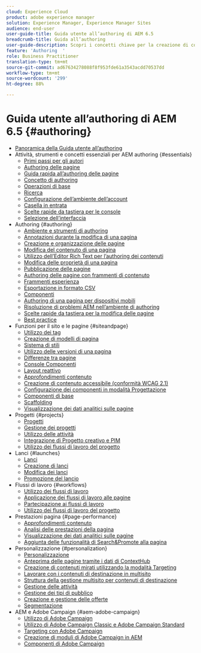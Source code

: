 ```yaml
---
cloud: Experience Cloud
product: adobe experience manager
solution: Experience Manager, Experience Manager Sites
audience: end-user
user-guide-title: Guida utente all’authoring di AEM 6.5
breadcrumb-title: Guida all’authoring
user-guide-description: Scopri i concetti chiave per la creazione di contenuti e l’authoring in AEM.
feature: 'Authoring  '
role: Business Practitioner
translation-type: tm+mt
source-git-commit: ad67634278088f8f953fde61a3543acdd70537dd
workflow-type: tm+mt
source-wordcount: '299'
ht-degree: 88%

---
```



# Guida utente all’authoring di AEM 6.5 {#authoring}

+ [Panoramica della Guida utente all’authoring](home.md)
+ Attività, strumenti e concetti essenziali per AEM authoring {#essentials}
   + [Primi passi per gli autori](first-steps.md)
   + [Authoring delle pagine](page-authoring.md)
   + [Guida rapida all’authoring delle pagine](qg-page-authoring.md)
   + [Concetto di authoring](author.md)
   + [Operazioni di base](basic-handling.md)
   + [Ricerca](search.md)
   + [Configurazione dell’ambiente dell’account](user-properties.md)
   + [Casella in entrata](inbox.md)
   + [Scelte rapide da tastiera per le console](keyboard-shortcuts.md)
   + [Selezione dell’interfaccia](select-ui.md)
+ Authoring {#authoring}
   + [Ambiente e strumenti di authoring](author-environment-tools.md)
   + [Annotazioni durante la modifica di una pagina](annotations.md)
   + [Creazione e organizzazione delle pagine](managing-pages.md)
   + [Modifica del contenuto di una pagina](editing-content.md)
   + [Utilizzo dell’Editor Rich Text per l’authoring dei contenuti](rich-text-editor.md)
   + [Modifica delle proprietà di una pagina](editing-page-properties.md)
   + [Pubblicazione delle pagine](publishing-pages.md)
   + [Authoring delle pagine con frammenti di contenuto](content-fragments.md)
   + [Frammenti esperienza](experience-fragments.md)
   + [Esportazione in formato CSV](csv-export.md)
   + [Componenti](default-components.md)
   + [Authoring di una pagina per dispositivi mobili ](mobile.md)
   + [Risoluzione di problemi AEM nell’ambiente di authoring ](troubleshooting.md)
   + [Scelte rapide da tastiera per la modifica delle pagine](page-authoring-keyboard-shortcuts.md)
   + [Best practice  ](best-practices.md)
+ Funzioni per il sito e le pagine {#siteandpage}
   + [Utilizzo dei tag](tags.md)
   + [Creazione di modelli di pagina  ](templates.md)
   + [Sistema di stili](style-system.md)
   + [Utilizzo delle versioni di una pagina  ](working-with-page-versions.md)
   + [Differenze tra pagine](page-diff.md)
   + [Console Componenti](default-components-console.md)
   + [Layout reattivo](responsive-layout.md)
   + [Approfondimenti contenuto](content-insights.md)
   + [Creazione di contenuto accessibile (conformità WCAG 2.1)](creating-accessible-content.md)
   + [Configurazione dei componenti in modalità Progettazione](default-components-designmode.md)
   + [Componenti di base](default-components-foundation.md)
   + [Scaffolding](scaffolding.md)
   + [Visualizzazione dei dati analitici sulle pagine](page-analytics-using.md)
+ Progetti {#projects}
   + [Progetti](projects.md)
   + [Gestione dei progetti](touch-ui-managing-projects.md)
   + [Utilizzo delle attività](task-content.md)
   + [Integrazione di Progetto creativo e PIM](managing-product-information.md)
   + [Utilizzo dei flussi di lavoro del progetto](projects-with-workflows.md)
+ Lanci {#launches}
   + [Lanci](launches.md)
   + [Creazione di lanci](launches-creating.md)
   + [Modifica dei lanci](launches-editing.md)
   + [Promozione del lancio](launches-promoting.md)
+ Flussi di lavoro {#workflows}
   + [Utilizzo dei flussi di lavoro](workflows.md)
   + [Applicazione dei flussi di lavoro alle pagine](workflows-applying.md)
   + [Partecipazione ai flussi di lavoro](workflows-participating.md)
   + [Utilizzo dei flussi di lavoro del progetto](https://experienceleague.adobe.com/docs/experience-manager-65/authoring/projects/projects-with-workflows.html)
+ Prestazioni pagina {#page-performance}
   + [Approfondimenti contenuto](https://experienceleague.adobe.com/docs/experience-manager-65/authoring/siteandpage/content-insights.html)
   + [Analisi delle prestazioni della pagina](ci-analyze.md)
   + [Visualizzazione dei dati analitici sulle pagine](pa-using.md)
   + [Aggiunta delle funzionalità di Search&amp;Promote alla pagina](search-and-promote.md)
+ Personalizzazione {#personalization}
   + [Personalizzazione](personalization.md)
   + [Anteprima delle pagine tramite i dati di ContextHub](ch-previewing.md)
   + [Creazione di contenuti mirati utilizzando la modalità Targeting](content-targeting-touch.md)
   + [Lavorare con i contenuti di destinazione in multisito](multisite-support-targeted-content.md)
   + [Struttura della gestione multisito per contenuti di destinazione](technical-multisite-targeted.md)
   + [Gestione delle attività](activitylib.md)
   + [Gestione dei tipi di pubblico](managing-audiences.md)
   + [Creazione e gestione delle offerte](offerlib.md)
   + [Segmentazione](segmentation-overview.md)
+ AEM e Adobe Campaign {#aem-adobe-campaign}
   + [Utilizzo di Adobe Campaign](adobe-campaign.md)
   + [Utilizzo di Adobe Campaign Classic e Adobe Campaign Standard](campaign.md)
   + [Targeting con Adobe Campaign](target-adobe-campaign.md)
   + [Creazione di moduli di Adobe Campaign in AEM](adobe-campaign-forms.md)
   + [Componenti di Adobe Campaign](adobe-campaign-components.md)
